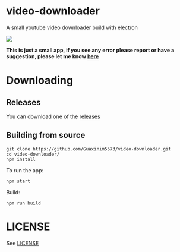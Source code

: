 # video-downloader
A small youtube video downloader build with electron

![](https://cdn.discordapp.com/attachments/689660494054817880/738840847466102834/unknown.png)

**This is just a small app, if you see any error please report or have a suggestion, please let me know [here](https://github.com/Guaxinim5573/video-downloader/issues)**

# Downloading
## Releases
You can download one of the [releases](https://github.com/Guaxinim5573/video-downloader/releases)
## Building from source
```
git clone https://github.com/Guaxinim5573/video-downloader.git
cd video-downloader/
npm install
```
To run the app:
```
npm start
```
Build:
```
npm run build
```

# LICENSE
See [LICENSE](https://github.com/Guaxinim5573/video-downloader/blob/master/LICENSE)

